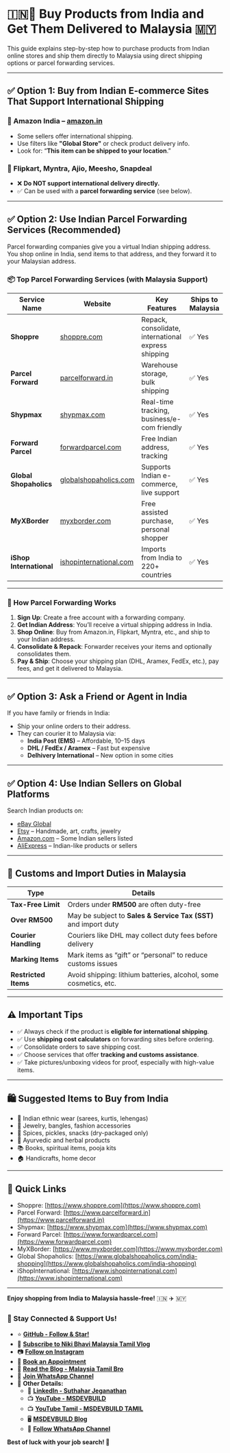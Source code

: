# 🇮🇳🛒 Buy Products from India and Get Them Delivered to Malaysia 🇲🇾

This guide explains step-by-step how to purchase products from Indian online stores and ship them directly to Malaysia using direct shipping options or parcel forwarding services.

---

## ✅ Option 1: Buy from Indian E-commerce Sites That Support International Shipping

### 🔹 Amazon India – [amazon.in](https://www.amazon.in)
- Some sellers offer international shipping.
- Use filters like **"Global Store"** or check product delivery info.
- Look for: “**This item can be shipped to your location**.”

### 🔹 Flipkart, Myntra, Ajio, Meesho, Snapdeal
- ❌ **Do NOT support international delivery directly.**
- ✅ Can be used with a **parcel forwarding service** (see below).

---

## ✅ Option 2: Use Indian Parcel Forwarding Services (Recommended)

Parcel forwarding companies give you a virtual Indian shipping address. You shop online in India, send items to that address, and they forward it to your Malaysian address.

### 📦 Top Parcel Forwarding Services (with Malaysia Support)

| Service Name | Website | Key Features | Ships to Malaysia |
|--------------|---------|--------------|-------------------|
| **Shoppre** | [shoppre.com](https://www.shoppre.com) | Repack, consolidate, international express shipping | ✅ Yes |
| **Parcel Forward** | [parcelforward.in](https://www.parcelforward.in) | Warehouse storage, bulk shipping | ✅ Yes |
| **Shypmax** | [shypmax.com](https://www.shypmax.com) | Real-time tracking, business/e-com friendly | ✅ Yes |
| **Forward Parcel** | [forwardparcel.com](https://www.forwardparcel.com) | Free Indian address, tracking | ✅ Yes |
| **Global Shopaholics** | [globalshopaholics.com](https://www.globalshopaholics.com/india-shopping) | Supports Indian e-commerce, live support | ✅ Yes |
| **MyXBorder** | [myxborder.com](https://www.myxborder.com) | Free assisted purchase, personal shopper | ✅ Yes |
| **iShop International** | [ishopinternational.com](https://www.ishopinternational.com) | Imports from India to 220+ countries | ✅ Yes |

---

### 🔄 How Parcel Forwarding Works

1. **Sign Up**: Create a free account with a forwarding company.
2. **Get Indian Address**: You’ll receive a virtual shipping address in India.
3. **Shop Online**: Buy from Amazon.in, Flipkart, Myntra, etc., and ship to your Indian address.
4. **Consolidate & Repack**: Forwarder receives your items and optionally consolidates them.
5. **Pay & Ship**: Choose your shipping plan (DHL, Aramex, FedEx, etc.), pay fees, and get it delivered to Malaysia.

---

## ✅ Option 3: Ask a Friend or Agent in India

If you have family or friends in India:
- Ship your online orders to their address.
- They can courier it to Malaysia via:
  - **India Post (EMS)** – Affordable, 10–15 days
  - **DHL / FedEx / Aramex** – Fast but expensive
  - **Delhivery International** – New option in some cities

---

## ✅ Option 4: Use Indian Sellers on Global Platforms

Search Indian products on:
- [eBay Global](https://www.ebay.com)
- [Etsy](https://www.etsy.com) – Handmade, art, crafts, jewelry
- [Amazon.com](https://www.amazon.com) – Some Indian sellers listed
- [AliExpress](https://www.aliexpress.com) – Indian-like products or sellers

---

## 🛃 Customs and Import Duties in Malaysia

| Type                | Details |
|---------------------|---------|
| **Tax-Free Limit**  | Orders under **RM500** are often duty-free |
| **Over RM500**      | May be subject to **Sales & Service Tax (SST)** and import duty |
| **Courier Handling**| Couriers like DHL may collect duty fees before delivery |
| **Marking Items**   | Mark items as “gift” or “personal” to reduce customs issues |
| **Restricted Items**| Avoid shipping: lithium batteries, alcohol, some cosmetics, etc. |

---

## ⚠️ Important Tips

- ✅ Always check if the product is **eligible for international shipping**.
- ✅ Use **shipping cost calculators** on forwarding sites before ordering.
- ✅ Consolidate orders to save shipping cost.
- ✅ Choose services that offer **tracking and customs assistance**.
- ✅ Take pictures/unboxing videos for proof, especially with high-value items.

---

## 🛍️ Suggested Items to Buy from India

- 👗 Indian ethnic wear (sarees, kurtis, lehengas)
- 📿 Jewelry, bangles, fashion accessories
- 🍛 Spices, pickles, snacks (dry-packaged only)
- 🧴 Ayurvedic and herbal products
- 📚 Books, spiritual items, pooja kits
- 🏠 Handicrafts, home decor

---

## 🔗 Quick Links

- Shoppre: [https://www.shoppre.com](https://www.shoppre.com)
- Parcel Forward: [https://www.parcelforward.in](https://www.parcelforward.in)
- Shypmax: [https://www.shypmax.com](https://www.shypmax.com)
- Forward Parcel: [https://www.forwardparcel.com](https://www.forwardparcel.com)
- MyXBorder: [https://www.myxborder.com](https://www.myxborder.com)
- Global Shopaholics: [https://www.globalshopaholics.com/india-shopping](https://www.globalshopaholics.com/india-shopping)
- iShopInternational: [https://www.ishopinternational.com](https://www.ishopinternational.com)

---

**Enjoy shopping from India to Malaysia hassle-free!** 🇮🇳 ✈️ 🇲🇾

### 🌟 Stay Connected & Support Us!

- ⭐ **[GitHub - Follow & Star!](https://github.com/)**
- 🎥 **[Subscribe to Niki Bhavi Malaysia Tamil Vlog](https://www.youtube.com/@NikiandBhavi)**
- 📷 **[Follow on Instagram](https://www.instagram.com/nikiandbhavi/)**
- 📅 **[Book an Appointment](https://topmate.io/jssuthahar/711026?coupon_code=youtube)**
- 📝 **[Read the Blog - Malaysia Tamil Bro](https://malaysiatamilbro.blogspot.com/)**
- 📲 **[Join WhatsApp Channel](https://whatsapp.com/channel/0029VaAyhBS6rsQuujk5G53h)**
- 🔗 **Other Details:**
  - 💼 **[LinkedIn - Suthahar Jeganathan](https://www.linkedin.com/in/jssuthahar/)**
  - 📺 **[YouTube - MSDEVBUILD](https://www.youtube.com/@MSDEVBUILD)**
  - 📺 **[YouTube Tamil - MSDEVBUILD TAMIL](https://www.youtube.com/@MSDEVBUILDTamil)**
  - 🖥️ **[MSDEVBUILD Blog](https://www.msdevbuild.com/)**
  - 📲 **[Follow WhatsApp Channel](https://www.whatsapp.com/channel/0029Va5j2rHEFeXcTlUhQB0J)**

**Best of luck with your job search! 🚀**
